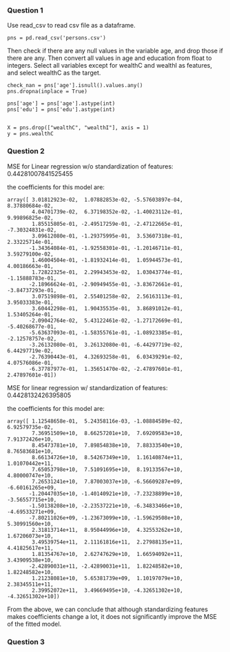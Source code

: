### Question 1
Use read_csv to read csv file as a dataframe.
```
pns = pd.read_csv('persons.csv')
```

Then check if there are any null values in the variable age, and drop those if there are any. Then convert all values in age and education from float to integers. Select all variables except for wealthC and wealthI as features, and select wealthC as the target.
```
check_nan = pns['age'].isnull().values.any()
pns.dropna(inplace = True)

pns['age'] = pns['age'].astype(int)
pns['edu'] = pns['edu'].astype(int)


X = pns.drop(["wealthC", "wealthI"], axis = 1)
y = pns.wealthC
```

### Question 2
MSE for Linear regression w/o standardization of features: 0.44281007841525455

the coefficients for this model are:
```
array([ 3.01812923e-02,  1.07882853e-02, -5.57603897e-04,  8.37880684e-02,
        4.04701739e-02,  6.37198352e-02, -1.40023112e-01,  9.99896825e-02,
        1.85515805e-01, -2.49517259e-01, -2.47122665e-01, -7.30324831e-02,
        3.09612080e-01, -1.29375995e-01,  3.53607318e-01,  2.33225714e-01,
       -1.34364084e-01, -1.92558301e-01, -1.20146711e-01,  3.59279100e-02,
        1.46004504e-01, -1.81932414e-01,  1.05944573e-01,  4.00186663e-01,
        1.72822325e-01,  2.29943453e-02,  1.03043774e-01, -1.15888783e-01,
       -2.18966624e-01, -2.90949455e-01, -3.83672661e-01, -3.84737293e-01,
        3.07519898e-01,  2.55401258e-02,  2.56163113e-01,  3.95033383e-01,
        3.60442298e-01,  1.90435535e-01,  3.86891012e-01,  1.53405264e-01,
       -2.09042764e-02,  5.43122461e-02, -1.27172669e-01, -5.40268677e-01,
       -5.63637093e-01, -1.58355761e-01, -1.08923385e-01, -2.12578757e-02,
       -3.26132080e-01,  3.26132080e-01, -6.44297719e-02,  6.44297719e-02,
       -2.76390443e-01,  4.32693258e-01,  6.03439291e-02,  4.07576086e-01,
       -6.37787977e-01,  1.35651470e-02, -2.47897601e-01,  2.47897601e-01])
```

MSE for linear regression w/ standardization of features: 0.4428132426395805

the coefficients for this model are:
```
array([ 1.12548658e-01,  5.24358116e-03, -1.08884589e-02,  6.92579735e-02,
        7.36951509e+10,  8.66257201e+10,  7.69209583e+10,  7.91372426e+10,
        8.45473781e+10,  7.89854838e+10,  7.88333540e+10,  8.76583681e+10,
        8.66134726e+10,  8.54267349e+10,  1.16140874e+11,  1.01070442e+11,
        7.65053798e+10,  7.51091695e+10,  8.19133567e+10,  4.80000747e+10,
        7.26531241e+10,  7.87003037e+10, -6.56609287e+09, -6.60161265e+09,
       -1.20447035e+10, -1.40140921e+10, -7.23238899e+10, -3.56557715e+10,
       -1.50138208e+10, -2.23537221e+10, -6.34833466e+10, -4.69533271e+09,
       -7.80211026e+09, -1.23673099e+10, -1.59629508e+10,  5.30991560e+10,
        2.31813714e+11,  8.95044996e+10,  4.32553262e+10,  1.67206073e+10,
        3.49539754e+11,  2.11161816e+11,  2.27988135e+11,  4.41825617e+11,
        1.81354767e+10,  2.62747629e+10,  1.66594092e+11,  3.43909538e+10,
       -2.42890031e+11, -2.42890031e+11,  1.82248582e+10,  1.82248582e+10,
        1.21238081e+10,  5.65381739e+09,  1.10197079e+10,  2.38345511e+11,
        2.39952072e+11,  3.49669495e+10, -4.32651302e+10, -4.32651302e+10])
```

From the above, we can conclude that although standardizing features makes coefficients change a lot, it does not significantly improve the MSE of the fitted model.

### Question 3



